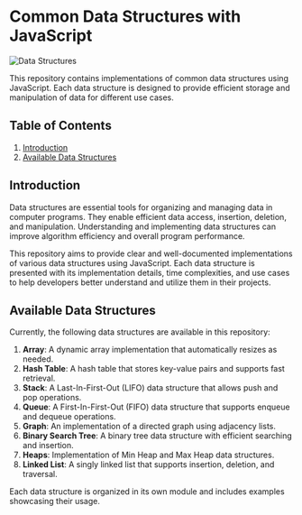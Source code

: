 # Common Data Structures with JavaScript

![Data Structures](data-structures.png)

This repository contains implementations of common data structures using JavaScript. Each data structure is designed to provide efficient storage and manipulation of data for different use cases.

## Table of Contents

1. [Introduction](#introduction)
2. [Available Data Structures](#available-data-structures)

## Introduction

Data structures are essential tools for organizing and managing data in computer programs. They enable efficient data access, insertion, deletion, and manipulation. Understanding and implementing data structures can improve algorithm efficiency and overall program performance.

This repository aims to provide clear and well-documented implementations of various data structures using JavaScript. Each data structure is presented with its implementation details, time complexities, and use cases to help developers better understand and utilize them in their projects.

## Available Data Structures

Currently, the following data structures are available in this repository:

1. **Array**: A dynamic array implementation that automatically resizes as needed.
2. **Hash Table**: A hash table that stores key-value pairs and supports fast retrieval.
3. **Stack**: A Last-In-First-Out (LIFO) data structure that allows push and pop operations.
4. **Queue**: A First-In-First-Out (FIFO) data structure that supports enqueue and dequeue operations.
5. **Graph**: An implementation of a directed graph using adjacency lists.
6. **Binary Search Tree**: A binary tree data structure with efficient searching and insertion.
7. **Heaps**: Implementation of Min Heap and Max Heap data structures.
8. **Linked List**: A singly linked list that supports insertion, deletion, and traversal.

Each data structure is organized in its own module and includes examples showcasing their usage.
